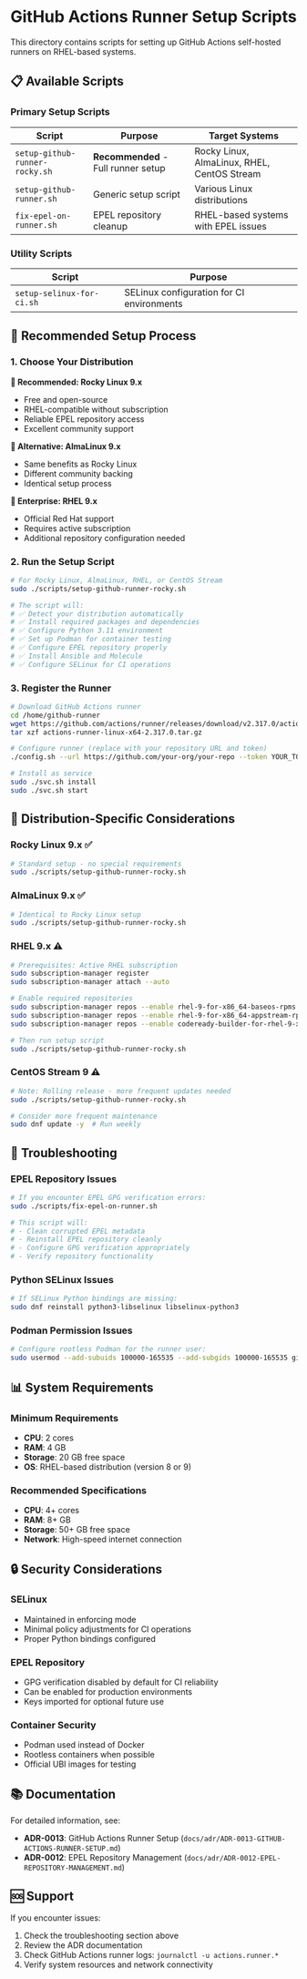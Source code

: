 # GitHub Actions Runner Setup Scripts

This directory contains scripts for setting up GitHub Actions self-hosted runners on RHEL-based systems.

## 📋 Available Scripts

### Primary Setup Scripts

| Script | Purpose | Target Systems |
|--------|---------|----------------|
| `setup-github-runner-rocky.sh` | **Recommended** - Full runner setup | Rocky Linux, AlmaLinux, RHEL, CentOS Stream |
| `setup-github-runner.sh` | Generic setup script | Various Linux distributions |
| `fix-epel-on-runner.sh` | EPEL repository cleanup | RHEL-based systems with EPEL issues |

### Utility Scripts

| Script | Purpose |
|--------|---------|
| `setup-selinux-for-ci.sh` | SELinux configuration for CI environments |

## 🎯 Recommended Setup Process

### 1. Choose Your Distribution

**🥇 Recommended: Rocky Linux 9.x**
- Free and open-source
- RHEL-compatible without subscription
- Reliable EPEL repository access
- Excellent community support

**🥈 Alternative: AlmaLinux 9.x**
- Same benefits as Rocky Linux
- Different community backing
- Identical setup process

**🥉 Enterprise: RHEL 9.x**
- Official Red Hat support
- Requires active subscription
- Additional repository configuration needed

### 2. Run the Setup Script

```bash
# For Rocky Linux, AlmaLinux, RHEL, or CentOS Stream
sudo ./scripts/setup-github-runner-rocky.sh

# The script will:
# ✅ Detect your distribution automatically
# ✅ Install required packages and dependencies
# ✅ Configure Python 3.11 environment
# ✅ Set up Podman for container testing
# ✅ Configure EPEL repository properly
# ✅ Install Ansible and Molecule
# ✅ Configure SELinux for CI operations
```

### 3. Register the Runner

```bash
# Download GitHub Actions runner
cd /home/github-runner
wget https://github.com/actions/runner/releases/download/v2.317.0/actions-runner-linux-x64-2.317.0.tar.gz
tar xzf actions-runner-linux-x64-2.317.0.tar.gz

# Configure runner (replace with your repository URL and token)
./config.sh --url https://github.com/your-org/your-repo --token YOUR_TOKEN

# Install as service
sudo ./svc.sh install
sudo ./svc.sh start
```

## 🔧 Distribution-Specific Considerations

### Rocky Linux 9.x ✅
```bash
# Standard setup - no special requirements
sudo ./scripts/setup-github-runner-rocky.sh
```

### AlmaLinux 9.x ✅
```bash
# Identical to Rocky Linux setup
sudo ./scripts/setup-github-runner-rocky.sh
```

### RHEL 9.x ⚠️
```bash
# Prerequisites: Active RHEL subscription
sudo subscription-manager register
sudo subscription-manager attach --auto

# Enable required repositories
sudo subscription-manager repos --enable rhel-9-for-x86_64-baseos-rpms
sudo subscription-manager repos --enable rhel-9-for-x86_64-appstream-rpms
sudo subscription-manager repos --enable codeready-builder-for-rhel-9-x86_64-rpms

# Then run setup script
sudo ./scripts/setup-github-runner-rocky.sh
```

### CentOS Stream 9 ⚠️
```bash
# Note: Rolling release - more frequent updates needed
sudo ./scripts/setup-github-runner-rocky.sh

# Consider more frequent maintenance
sudo dnf update -y  # Run weekly
```

## 🚨 Troubleshooting

### EPEL Repository Issues
```bash
# If you encounter EPEL GPG verification errors:
sudo ./scripts/fix-epel-on-runner.sh

# This script will:
# - Clean corrupted EPEL metadata
# - Reinstall EPEL repository cleanly
# - Configure GPG verification appropriately
# - Verify repository functionality
```

### Python SELinux Issues
```bash
# If SELinux Python bindings are missing:
sudo dnf reinstall python3-libselinux libselinux-python3
```

### Podman Permission Issues
```bash
# Configure rootless Podman for the runner user:
sudo usermod --add-subuids 100000-165535 --add-subgids 100000-165535 github-runner
```

## 📊 System Requirements

### Minimum Requirements
- **CPU**: 2 cores
- **RAM**: 4 GB
- **Storage**: 20 GB free space
- **OS**: RHEL-based distribution (version 8 or 9)

### Recommended Specifications
- **CPU**: 4+ cores
- **RAM**: 8+ GB
- **Storage**: 50+ GB free space
- **Network**: High-speed internet connection

## 🔒 Security Considerations

### SELinux
- Maintained in enforcing mode
- Minimal policy adjustments for CI operations
- Proper Python bindings configured

### EPEL Repository
- GPG verification disabled by default for CI reliability
- Can be enabled for production environments
- Keys imported for optional future use

### Container Security
- Podman used instead of Docker
- Rootless containers when possible
- Official UBI images for testing

## 📚 Documentation

For detailed information, see:
- **ADR-0013**: GitHub Actions Runner Setup (`docs/adr/ADR-0013-GITHUB-ACTIONS-RUNNER-SETUP.md`)
- **ADR-0012**: EPEL Repository Management (`docs/adr/ADR-0012-EPEL-REPOSITORY-MANAGEMENT.md`)

## 🆘 Support

If you encounter issues:
1. Check the troubleshooting section above
2. Review the ADR documentation
3. Check GitHub Actions runner logs: `journalctl -u actions.runner.*`
4. Verify system resources and network connectivity
